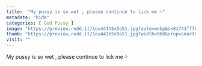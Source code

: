 ```yaml
---
title:  "My pussy is so wet , please continue to lick me 💦"
metadate: "hide"
categories: [ God Pussy ]
image: "https://preview.redd.it/1ou441h5x5o51.jpg?auto=webp&s=81741ff78a5312b7f9fc14cf0e103d6cc49bf86d"
thumb: "https://preview.redd.it/1ou441h5x5o51.jpg?width=960&crop=smart&auto=webp&s=7d69c4f03ab630282d1386ee38fec6e52d494135"
visit: ""
---
```

My pussy is so wet , please continue to lick me 💦
